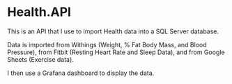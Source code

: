 # Health.API

This is an API that I use to import Health data into a SQL Server database.

Data is imported from Withings (Weight, % Fat Body Mass, and Blood Pressure), from Fitbit (Resting Heart Rate and Sleep Data), and from Google Sheets (Exercise data).

I then use a Grafana dashboard to display the data.
